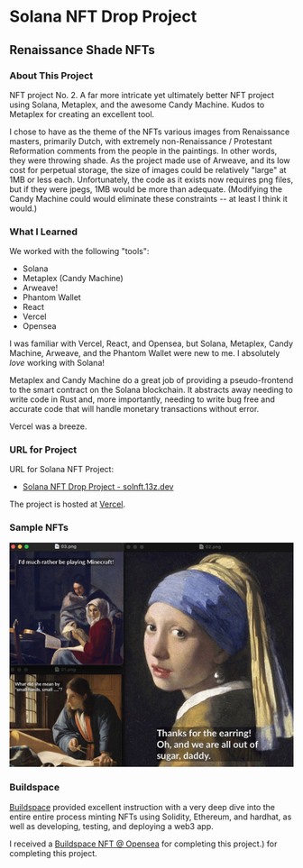 # Solana NFT Drop Project

## Renaissance Shade NFTs

### About This Project

NFT project No. 2. A far more intricate yet ultimately better NFT project using Solana, Metaplex, and the awesome Candy Machine. Kudos to Metaplex for creating an excellent tool.

I chose to have as the theme of the NFTs various images from Renaissance masters, primarily Dutch, with extremely non-Renaissance / Protestant Reformation comments from the people in the paintings. In other words, they were throwing shade. As the project made use of Arweave, and its low cost for perpetual storage, the size of images could be relatively "large" at 1MB or less each. Unfortunately, the code as it exists now requires png files, but if they were jpegs, 1MB would be more than adequate. (Modifying the Candy Machine could would eliminate these constraints -- at least I think it would.)

### What I Learned

We worked with the following "tools":
- Solana
- Metaplex (Candy Machine)
- Arweave!
- Phantom Wallet
- React
- Vercel
- Opensea

I was familiar with Vercel, React, and Opensea, but Solana, Metaplex, Candy Machine, Arweave, and the Phantom Wallet were new to me. I absolutely *love* working with Solana!

Metaplex and Candy Machine do a great job of providing a pseudo-frontend to the smart contract on the Solana blockchain. It abstracts away needing to write code in Rust and, more importantly, needing to write bug free and accurate code that will handle monetary transactions without error. 

Vercel was a breeze.

### URL for Project

URL for Solana NFT Project:
- [Solana NFT Drop Project - solnft.13z.dev](https://solnft.13z.dev)

The project is hosted at [Vercel](https://vercel.com).

### Sample NFTs

![Renaissance Shade NFTs](sample_images/sample_renaissance_shade_nfts.jpg)

### Buildspace

[Buildspace](https://buildspace.so) provided excellent instruction with a very deep dive into the entire entire process minting NFTs using Solidity, Ethereum, and hardhat, as well as developing, testing, and deploying a web3 app.  

I received a [Buildspace NFT @ Opensea](https://opensea.io/assets/matic/0x3cd266509d127d0eac42f4474f57d0526804b44e/5480) for completing this project.) for completing this project.